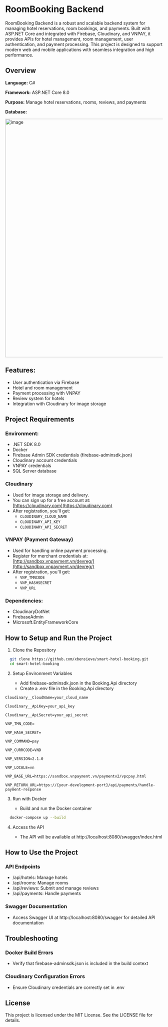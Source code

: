 
# RoomBooking Backend

RoomBooking Backend is a robust and scalable backend system for managing hotel reservations, room bookings, and payments. Built with ASP.NET Core and integrated with Firebase, Cloudinary, and VNPAY, it provides APIs for hotel management, room management, user authentication, and payment processing. This project is designed to support modern web and mobile applications with seamless integration and high performance.


## Overview

**Language:** C#

**Framework:** ASP.NET Core 8.0

**Purpose:** Manage hotel reservations, rooms, reviews, and payments

**Database:**

<img width="1498" height="763" alt="image" src="https://github.com/user-attachments/assets/74a0a722-c9d1-4df8-91e2-ff2172115382" />

## Features:
- User authentication via Firebase
- Hotel and room management
- Payment processing with VNPAY
- Review system for hotels
- Integration with Cloudinary for image storage

## Project Requirements

### Environment:
  - .NET SDK 8.0
  - Docker
  - Firebase Admin SDK credentials (firebase-adminsdk.json)
  - Cloudinary account credentials
  - VNPAY credentials 
  - SQL Server database

### Cloudinary
- Used for image storage and delivery.
- You can sign up for a free account at:  
  [https://cloudinary.com](https://cloudinary.com)
- After registration, you'll get:
  - `CLOUDINARY_CLOUD_NAME`
  - `CLOUDINARY_API_KEY`
  - `CLOUDINARY_API_SECRET`

### VNPAY (Payment Gateway)
- Used for handling online payment processing.
- Register for merchant credentials at:  
  [http://sandbox.vnpayment.vn/devreg/](http://sandbox.vnpayment.vn/devreg/)
- After registration, you'll get:
  - `VNP_TMNCODE`
  - `VNP_HASHSECRET`
  - `VNP_URL`

### Dependencies:
  - CloudinaryDotNet
  - FirebaseAdmin
  - Microsoft.EntityFrameworkCore

## How to Setup and Run the Project

1. Clone the Repository

```bash
  git clone https://github.com/xbensieve/smart-hotel-booking.git
  cd smart-hotel-booking
```
2. Setup Environment Variables

   - Add firebase-adminsdk.json in the Booking.Api directory
   - Create a .env file in the Booking.Api directory

  `Cloudinary__CloudName=your_cloud_name`

  `Cloudinary__ApiKey=your_api_key`

  `Cloudinary__ApiSecret=your_api_secret`

  `VNP_TMN_CODE=`

  `VNP_HASH_SECRET=`

  `VNP_COMMAND=pay`

  `VNP_CURRCODE=VND`

  `VNP_VERSION=2.1.0`

  `VNP_LOCALE=vn`

  `VNP_BASE_URL=https://sandbox.vnpayment.vn/paymentv2/vpcpay.html`

  `VNP_RETURN_URL=https://{your-development-port}/api/payments/handle-payment-response`

   
  
3. Run with Docker

   - Build and run the Docker container

```bash
  docker-compose up --build
```

4. Access the API

   - The API will be available at http://localhost:8080/swagger/index.html

## How to Use the Project

### API Endpoints
  - /api/hotels: Manage hotels
  - /api/rooms: Manage rooms
  - /api/reviews: Submit and manage reviews
  - /api/payments: Handle payments

### Swagger Documentation

  - Access Swagger UI at http://localhost:8080/swagger for detailed API documentation

## Troubleshooting

### Docker Build Errors
  - Verify that firebase-adminsdk.json is included in the build context
### Cloudinary Configuration Errors
  - Ensure Cloudinary credentials are correctly set in .env

## License

This project is licensed under the MIT License. See the LICENSE file for details.
